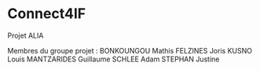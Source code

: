 # Connect4IF

Projet ALIA

Membres du groupe projet :
BONKOUNGOU Mathis
FELZINES Joris
KUSNO Louis
MANTZARIDES Guillaume
SCHLEE Adam
STEPHAN Justine
